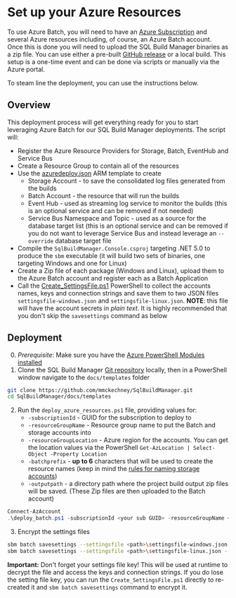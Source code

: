 # Set up your Azure Resources

To use Azure Batch, you will need to have an [Azure Subscription](https://azure.microsoft.com/) and several Azure resources including, of course, an Azure Batch account. Once this is done you will need to upload the SQL Build Manager binaries as a zip file. You can use either a pre-built [GitHub release](https://github.com/mmckechney/SqlBuildManager/releases/latest) or a local build. This setup is a one-time event and can be done via scripts or manually via the Azure portal.

To steam line the deployment, you can use the instructions below.

## Overview

This deployment process will get everything ready for you to start leveraging Azure Batch for our SQL Build Manager deployments. The script will:

- Register the Azure Resource Providers for Storage, Batch, EventHub and Service Bus
- Create a Resource Group to contain all of the resources
- Use the [azuredeploy.json](templates/azuredeploy.json) ARM template to create 
  - Storage Account - to save the consolidated log files generated from the builds
  - Batch Account - the resource that will run the builds
  - Event Hub - used as streaming log service to monitor the builds (this is an optional service and can be removed if not needed)
  - Service Bus Namespace and Topic - used as a source for the database target list (this is an optional service and can be removed if you do not want to leverage Service Bus and instead leverage an `--override` database target file
- Compile the `SqlBuildManager.Console.csproj` targeting .NET 5.0 to produce the `sbm` executable (it will build two sets of binaries, one targeting Windows and one for Linux)
- Create a Zip file of each package (Windows and Linux), upload them to the Azure Batch account and register each as a Batch Application
- Call the [Create_SettingsFile.ps1](templates/Create_SettingsFile.ps1) PowerShell to collect the accounts names, keys and connection strings and save them to two JSON files `settingsfile-windows.json` and `settingsfile-linux.json`. **NOTE**: this file will have the account secrets in _plain text_. It is highly recommended that you don't skip the `savesettings` command as below

## Deployment

0. _Prerequisite_: Make sure you have the [Azure PowerShell Modules installed](https://docs.microsoft.com/en-us/powershell/azure/install-az-ps)
1. Clone the SQL Build Manager [Git repository](https://github.com/mmckechney/SqlBuildManager.git) locally, then in a PowerShell window navigate to the `docs/templates` folder

``` bash
git clone https://github.com/mmckechney/SqlBuildManager.git
cd SqlBuildManager/docs/templates
```

2. Run the `deploy_azure_resources.ps1` file, providing values for:
    - `-subscriptionId` - GUID for the subscription to deploy to
    - `-resourceGroupName` - Resource group name to put the Batch and storage accounts into
    - `-resourceGroupLocation` - Azure region for the accounts. You can get the location values via the PowerShell `Get-AzLocation | Select-Object -Property Location`
    - `-batchprefix` - **up to 6** characters that will be used to create the resource names (keep in mind the [rules for naming storage accounts](https://docs.microsoft.com/en-us/azure/storage/common/storage-account-overview#naming-storage-accounts))
    - `-outputpath` - a directory path where the project build output zip files will be saved. (These Zip files are then uploaded to the Batch account)

``` PowerShell
Connect-AzAccount
.\deploy_batch.ps1 -subscriptionId <your sub GUID> -resourceGroupName <resource group name> -resourceGroupLocation <location> -batchprefix <prefix> -outputpath <local path>
```

3. Encrypt the settings files

``` bash
sbm batch savesettings --settingsfile <path>\settingsfile-windows.json --settingsfilekey <16 characters or more>
sbm batch savesettings --settingsfile <path>\settingsfile-linux.json --settingsfilekey <16 characters or more>
```

**Important:** Don't forget your settings file key! This will be used at runtime to decrypt the file and access the keys and connection strings. If you do lose the setting file key, you can run the `Create_SettingsFile.ps1` directly to re-created it and `sbm batch savesettings` command to encrypt it.


